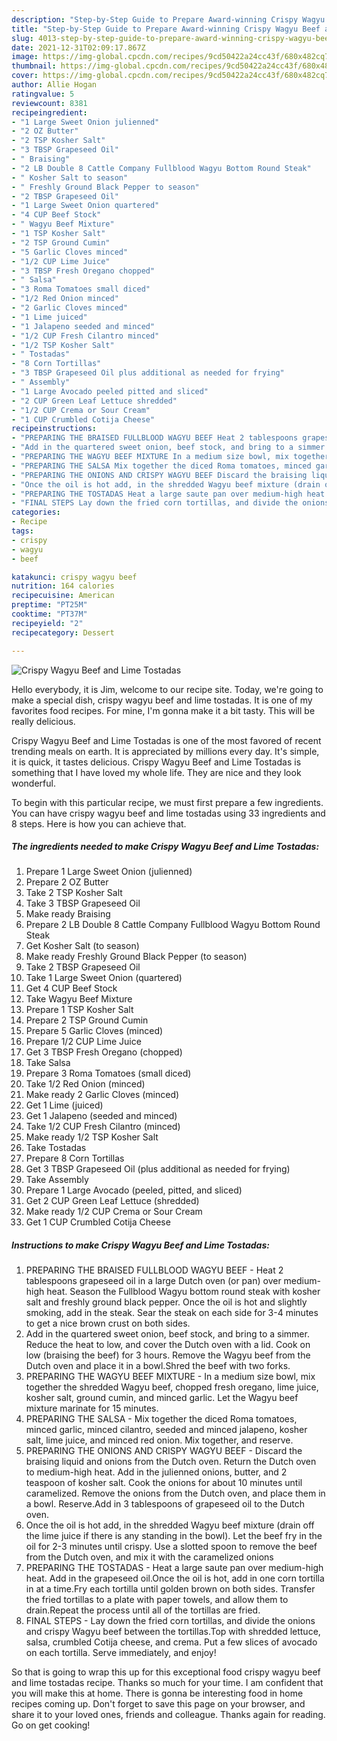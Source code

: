 ```yaml
---
description: "Step-by-Step Guide to Prepare Award-winning Crispy Wagyu Beef and Lime Tostadas"
title: "Step-by-Step Guide to Prepare Award-winning Crispy Wagyu Beef and Lime Tostadas"
slug: 4013-step-by-step-guide-to-prepare-award-winning-crispy-wagyu-beef-and-lime-tostadas
date: 2021-12-31T02:09:17.867Z
image: https://img-global.cpcdn.com/recipes/9cd50422a24cc43f/680x482cq70/crispy-wagyu-beef-and-lime-tostadas-recipe-main-photo.jpg
thumbnail: https://img-global.cpcdn.com/recipes/9cd50422a24cc43f/680x482cq70/crispy-wagyu-beef-and-lime-tostadas-recipe-main-photo.jpg
cover: https://img-global.cpcdn.com/recipes/9cd50422a24cc43f/680x482cq70/crispy-wagyu-beef-and-lime-tostadas-recipe-main-photo.jpg
author: Allie Hogan
ratingvalue: 5
reviewcount: 8381
recipeingredient:
- "1 Large Sweet Onion julienned"
- "2 OZ Butter"
- "2 TSP Kosher Salt"
- "3 TBSP Grapeseed Oil"
- " Braising"
- "2 LB Double 8 Cattle Company Fullblood Wagyu Bottom Round Steak"
- " Kosher Salt to season"
- " Freshly Ground Black Pepper to season"
- "2 TBSP Grapeseed Oil"
- "1 Large Sweet Onion quartered"
- "4 CUP Beef Stock"
- " Wagyu Beef Mixture"
- "1 TSP Kosher Salt"
- "2 TSP Ground Cumin"
- "5 Garlic Cloves minced"
- "1/2 CUP Lime Juice"
- "3 TBSP Fresh Oregano chopped"
- " Salsa"
- "3 Roma Tomatoes small diced"
- "1/2 Red Onion minced"
- "2 Garlic Cloves minced"
- "1 Lime juiced"
- "1 Jalapeno seeded and minced"
- "1/2 CUP Fresh Cilantro minced"
- "1/2 TSP Kosher Salt"
- " Tostadas"
- "8 Corn Tortillas"
- "3 TBSP Grapeseed Oil plus additional as needed for frying"
- " Assembly"
- "1 Large Avocado peeled pitted and sliced"
- "2 CUP Green Leaf Lettuce shredded"
- "1/2 CUP Crema or Sour Cream"
- "1 CUP Crumbled Cotija Cheese"
recipeinstructions:
- "PREPARING THE BRAISED FULLBLOOD WAGYU BEEF Heat 2 tablespoons grapeseed oil in a large Dutch oven (or pan) over medium-high heat. Season the Fullblood Wagyu bottom round steak with kosher salt and freshly ground black pepper. Once the oil is hot and slightly smoking, add in the steak. Sear the steak on each side for 3-4 minutes to get a nice brown crust on both sides."
- "Add in the quartered sweet onion, beef stock, and bring to a simmer. Reduce the heat to low, and cover the Dutch oven with a lid. Cook on low (braising the beef) for 3 hours. Remove the Wagyu beef from the Dutch oven and place it in a bowl.Shred the beef with two forks."
- "PREPARING THE WAGYU BEEF MIXTURE In a medium size bowl, mix together the shredded Wagyu beef, chopped fresh oregano, lime juice, kosher salt, ground cumin, and minced garlic. Let the Wagyu beef mixture marinate for 15 minutes."
- "PREPARING THE SALSA Mix together the diced Roma tomatoes, minced garlic, minced cilantro, seeded and minced jalapeno, kosher salt, lime juice, and minced red onion. Mix together, and reserve."
- "PREPARING THE ONIONS AND CRISPY WAGYU BEEF Discard the braising liquid and onions from the Dutch oven. Return the Dutch oven to medium-high heat. Add in the julienned onions, butter, and 2 teaspoon of kosher salt. Cook the onions for about 10 minutes until caramelized. Remove the onions from the Dutch oven, and place them in a bowl. Reserve.Add in 3 tablespoons of grapeseed oil to the Dutch oven."
- "Once the oil is hot add, in the shredded Wagyu beef mixture (drain off the lime juice if there is any standing in the bowl). Let the beef fry in the oil for 2-3 minutes until crispy. Use a slotted spoon to remove the beef from the Dutch oven, and mix it with the caramelized onions"
- "PREPARING THE TOSTADAS Heat a large saute pan over medium-high heat. Add in the grapeseed oil.Once the oil is hot, add in one corn tortilla in at a time.Fry each tortilla until golden brown on both sides. Transfer the fried tortillas to a plate with paper towels, and allow them to drain.Repeat the process until all of the tortillas are fried."
- "FINAL STEPS Lay down the fried corn tortillas, and divide the onions and crispy Wagyu beef between the tortillas.Top with shredded lettuce, salsa, crumbled Cotija cheese, and crema. Put a few slices of avocado on each tortilla. Serve immediately, and enjoy!"
categories:
- Recipe
tags:
- crispy
- wagyu
- beef

katakunci: crispy wagyu beef 
nutrition: 164 calories
recipecuisine: American
preptime: "PT25M"
cooktime: "PT37M"
recipeyield: "2"
recipecategory: Dessert

---
```



![Crispy Wagyu Beef and Lime Tostadas](https://img-global.cpcdn.com/recipes/9cd50422a24cc43f/680x482cq70/crispy-wagyu-beef-and-lime-tostadas-recipe-main-photo.jpg)

Hello everybody, it is Jim, welcome to our recipe site. Today, we're going to make a special dish, crispy wagyu beef and lime tostadas. It is one of my favorites food recipes. For mine, I'm gonna make it a bit tasty. This will be really delicious.



Crispy Wagyu Beef and Lime Tostadas is one of the most favored of recent trending meals on earth. It is appreciated by millions every day. It's simple, it is quick, it tastes delicious. Crispy Wagyu Beef and Lime Tostadas is something that I have loved my whole life. They are nice and they look wonderful.


To begin with this particular recipe, we must first prepare a few ingredients. You can have crispy wagyu beef and lime tostadas using 33 ingredients and 8 steps. Here is how you can achieve that.

<!--inarticleads1-->

##### The ingredients needed to make Crispy Wagyu Beef and Lime Tostadas:

1. Prepare 1 Large Sweet Onion (julienned)
1. Prepare 2 OZ Butter
1. Take 2 TSP Kosher Salt
1. Take 3 TBSP Grapeseed Oil
1. Make ready  Braising
1. Prepare 2 LB Double 8 Cattle Company Fullblood Wagyu Bottom Round Steak
1. Get  Kosher Salt (to season)
1. Make ready  Freshly Ground Black Pepper (to season)
1. Take 2 TBSP Grapeseed Oil
1. Take 1 Large Sweet Onion (quartered)
1. Get 4 CUP Beef Stock
1. Take  Wagyu Beef Mixture
1. Prepare 1 TSP Kosher Salt
1. Prepare 2 TSP Ground Cumin
1. Prepare 5 Garlic Cloves (minced)
1. Prepare 1/2 CUP Lime Juice
1. Get 3 TBSP Fresh Oregano (chopped)
1. Take  Salsa
1. Prepare 3 Roma Tomatoes (small diced)
1. Take 1/2 Red Onion (minced)
1. Make ready 2 Garlic Cloves (minced)
1. Get 1 Lime (juiced)
1. Get 1 Jalapeno (seeded and minced)
1. Take 1/2 CUP Fresh Cilantro (minced)
1. Make ready 1/2 TSP Kosher Salt
1. Take  Tostadas
1. Prepare 8 Corn Tortillas
1. Get 3 TBSP Grapeseed Oil (plus additional as needed for frying)
1. Take  Assembly
1. Prepare 1 Large Avocado (peeled, pitted, and sliced)
1. Get 2 CUP Green Leaf Lettuce (shredded)
1. Make ready 1/2 CUP Crema or Sour Cream
1. Get 1 CUP Crumbled Cotija Cheese




<!--inarticleads2-->

##### Instructions to make Crispy Wagyu Beef and Lime Tostadas:

1. PREPARING THE BRAISED FULLBLOOD WAGYU BEEF - Heat 2 tablespoons grapeseed oil in a large Dutch oven (or pan) over medium-high heat. Season the Fullblood Wagyu bottom round steak with kosher salt and freshly ground black pepper. Once the oil is hot and slightly smoking, add in the steak. Sear the steak on each side for 3-4 minutes to get a nice brown crust on both sides.
1. Add in the quartered sweet onion, beef stock, and bring to a simmer. Reduce the heat to low, and cover the Dutch oven with a lid. Cook on low (braising the beef) for 3 hours. Remove the Wagyu beef from the Dutch oven and place it in a bowl.Shred the beef with two forks.
1. PREPARING THE WAGYU BEEF MIXTURE - In a medium size bowl, mix together the shredded Wagyu beef, chopped fresh oregano, lime juice, kosher salt, ground cumin, and minced garlic. Let the Wagyu beef mixture marinate for 15 minutes.
1. PREPARING THE SALSA - Mix together the diced Roma tomatoes, minced garlic, minced cilantro, seeded and minced jalapeno, kosher salt, lime juice, and minced red onion. Mix together, and reserve.
1. PREPARING THE ONIONS AND CRISPY WAGYU BEEF - Discard the braising liquid and onions from the Dutch oven. Return the Dutch oven to medium-high heat. Add in the julienned onions, butter, and 2 teaspoon of kosher salt. Cook the onions for about 10 minutes until caramelized. Remove the onions from the Dutch oven, and place them in a bowl. Reserve.Add in 3 tablespoons of grapeseed oil to the Dutch oven.
1. Once the oil is hot add, in the shredded Wagyu beef mixture (drain off the lime juice if there is any standing in the bowl). Let the beef fry in the oil for 2-3 minutes until crispy. Use a slotted spoon to remove the beef from the Dutch oven, and mix it with the caramelized onions
1. PREPARING THE TOSTADAS - Heat a large saute pan over medium-high heat. Add in the grapeseed oil.Once the oil is hot, add in one corn tortilla in at a time.Fry each tortilla until golden brown on both sides. Transfer the fried tortillas to a plate with paper towels, and allow them to drain.Repeat the process until all of the tortillas are fried.
1. FINAL STEPS - Lay down the fried corn tortillas, and divide the onions and crispy Wagyu beef between the tortillas.Top with shredded lettuce, salsa, crumbled Cotija cheese, and crema. Put a few slices of avocado on each tortilla. Serve immediately, and enjoy!




So that is going to wrap this up for this exceptional food crispy wagyu beef and lime tostadas recipe. Thanks so much for your time. I am confident that you will make this at home. There is gonna be interesting food in home recipes coming up. Don't forget to save this page on your browser, and share it to your loved ones, friends and colleague. Thanks again for reading. Go on get cooking!
